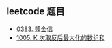 ## leetcode 题目
- [0383. 赎金信](./383-Ransom-Note/README.md)
- [1005\. K 次取反后最大化的数组和](./1005-Maximize-Sum-Of-Array-After-K-Negations\README.md)